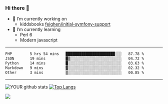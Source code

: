 ### Hi there 👋

- 🔭 I’m currently working on
  - kiddsbooks [feighen/initial-symfony-support](https://github.com/noondaysun/kiddsbooks.com/tree/feighen/initial-symfony-support)
- 🌱 I’m currently learning
  - Perl 6
  - Modern javascript

---
<!--START_SECTION:waka-->

```txt
PHP        5 hrs 54 mins   ██████████████████████░░░   87.78 %
JSON       19 mins         █▒░░░░░░░░░░░░░░░░░░░░░░░   04.72 %
Python     14 mins         █░░░░░░░░░░░░░░░░░░░░░░░░   03.63 %
Markdown   9 mins          ▓░░░░░░░░░░░░░░░░░░░░░░░░   02.32 %
Other      3 mins          ▒░░░░░░░░░░░░░░░░░░░░░░░░   00.85 %
```

<!--END_SECTION:waka-->
---
![YOUR github stats](https://github-readme-stats.vercel.app/api?username=noondaysun&show_icons=true&theme=onedark) [![Top Langs](https://github-readme-stats.vercel.app/api/top-langs/?username=noondaysun&layout=compact&theme=onedark)](https://github.com/anuraghazra/github-readme-stats)

[<img src="https://img.shields.io/badge/linkedin-%230077B5.svg?&style=for-the-badge&logo=linkedin&logoColor=white" />](https://www.linkedin.com/in/feighen-oosterbroek-9630a514a/)

<!--
**noondaysun/noondaysun** is a ✨ _special_ ✨ repository because its `README.md` (this file) appears on your GitHub profile.

Here are some ideas to get you started:

- 🔭 I’m currently working on ...
- 🌱 I’m currently learning ...
- 👯 I’m looking to collaborate on ...
- 🤔 I’m looking for help with ...
- 💬 Ask me about ...
- 📫 How to reach me: ...
- 😄 Pronouns: ...
- ⚡ Fun fact: ...
-->
